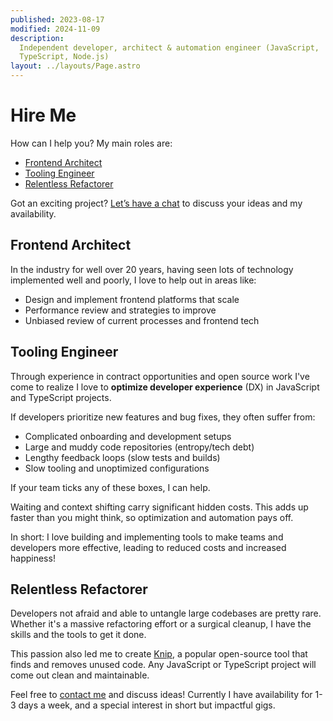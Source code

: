 ```yaml
---
published: 2023-08-17
modified: 2024-11-09
description:
  Independent developer, architect & automation engineer (JavaScript,
  TypeScript, Node.js)
layout: ../layouts/Page.astro
---
```


# Hire Me

How can I help you? My main roles are:

- [Frontend Architect](#frontend-architect)
- [Tooling Engineer](#tooling-engineer)
- [Relentless Refactorer](#relentless-refactorer)

Got an exciting project? [Let’s have a chat][1] to discuss your ideas and my
availability.

## Frontend Architect

In the industry for well over 20 years, having seen lots of technology
implemented well and poorly, I love to help out in areas like:

- Design and implement frontend platforms that scale
- Performance review and strategies to improve
- Unbiased review of current processes and frontend tech

## Tooling Engineer

Through experience in contract opportunities and open source work I've come to
realize I love to **optimize developer experience** (DX) in JavaScript and
TypeScript projects.

If developers prioritize new features and bug fixes, they often suffer from:

- Complicated onboarding and development setups
- Large and muddy code repositories (entropy/tech debt)
- Lengthy feedback loops (slow tests and builds)
- Slow tooling and unoptimized configurations

If your team ticks any of these boxes, I can help.

Waiting and context shifting carry significant hidden costs. This adds up faster
than you might think, so optimization and automation pays off.

In short: I love building and implementing tools to make teams and developers
more effective, leading to reduced costs and increased happiness!

## Relentless Refactorer

Developers not afraid and able to untangle large codebases are pretty rare.
Whether it's a massive refactoring effort or a surgical cleanup, I have the
skills and the tools to get it done.

This passion also led me to create [Knip](https://knip.dev), a popular
open-source tool that finds and removes unused code. Any JavaScript or
TypeScript project will come out clean and maintainable.

Feel free to [contact me][1] and discuss ideas! Currently I have availability
for 1-3 days a week, and a special interest in short but impactful gigs.

[1]: mailto:lars@w%65bpro.nl
